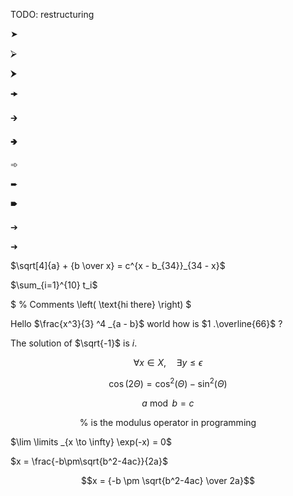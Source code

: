 TODO: restructuring

➤

⮚

⮞

🠞

🡲

🢂

➾

➨

🠶

➔

➜

$\sqrt[4]{a} + {b \over x} = c^{x - b_{34}}_{34 - x}$

$\sum_{i=1}^{10} t_i$

$
% Comments
\left(
\text{hi there}
\right)
$

Hello $\frac{x^3}{3} ^4 _{a - b}$ world how is $1 .\overline{66}$ ?

The solution of $\sqrt{-1}$ is $i$.

$$\forall x \in X, \quad \exists y \leq \epsilon$$

$$\cos (2\Theta) = \cos^2(\Theta) - \sin^2(\Theta)$$

$$a \bmod b = c$$

$$\% \text{ is the modulus operator in programming}$$

$\lim \limits _{x \to \infty} \exp(-x) = 0$

$x = \frac{-b\pm\sqrt{b^2-4ac}}{2a}$

$$x = {-b \pm \sqrt{b^2-4ac} \over 2a}$$
